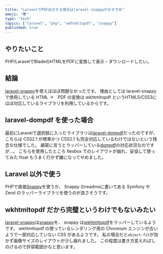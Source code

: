 ```yaml
---
title: "LaravelでPDF出力する場合はlaravel-snappyがおすすめ"
emoji: "📚"
type: "tech"
topics: ["laravel", "php", "wkhtmltopdf", "snappy"]
published: true
---
```


## やりたいこと

PHP/LaravelでBladeのHTMLをPDFに変換して表示・ダウンロードしたい。

## 結論

[laravel-snappy](https://github.com/barryvdh/laravel-snappy)を使えばほぼ問題なかったです。
理由としては laravel-snappy で使用している HTML →　PDF の変換は wkhtmltopdf というHTML5/CSS3にほぼ対応しているライブラリを利用しているからです。

## laravel-dompdf を使った場合

最初にLaravelで選択肢に入ったライブラリは[laravel-dompdf](https://github.com/barryvdh/laravel-dompdf)だったのですが、こちらは CSS2.1 が標準かつ CSS2.1 も完全対応しているわけではないという残念な仕様でした。
厳密に言うとラッパーしている[dompdf](https://github.com/dompdf/dompdf)の対応状況なのですが…。
こちらを使用したところ flexbox でのレイアウトが崩れ、妥協して使ってみた float もうまく行かず嫌になってやめました。

## Laravel 以外で使う

PHPで直接[Snappy](https://github.com/KnpLabs/snappy#wkhtmltopdf-binary-as-composer-dependencies)を使うか、 Snappy のreadmeに書いてある Symfony や Zend のラッパーライブラリを使うのが良さそうです。

## wkhtmltopdf だから完璧というわけでもないみたい

[laravel-snappy](https://github.com/barryvdh/laravel-snappy)は[snappy](https://github.com/KnpLabs/snappy#wkhtmltopdf-binary-as-composer-dependencies)を、 snappy は[wkhtmltopdf](https://github.com/wkhtmltopdf/wkhtmltopdf)をラッパーしているようです。
wkhtmltopdf の使っているレンダリング用の Chromium エンジンが古いようで一部対応していない CSS があるようです。
私の場合だと`object-fit`が効かず画像サイズのレイアウトが少し崩れました。
この程度は書き方変えればしのげるので許容範囲かなと思います。